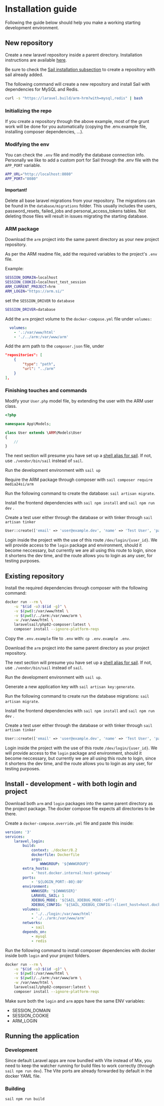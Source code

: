 # Installation guide

Following the guide below should help you make a working starting development environment.

## New repository
Create a new laravel repository inside a parent directory. Installation instructions are available [here](https://laravel.com/docs/9.x/installation#laravel-and-docker).

Be sure to check the [Sail installation subsection](https://laravel.com/docs/9.x/installation#choosing-your-sail-services) to create a repository with sail already added.

The following command will create a new repository and install Sail with dependencies for MySQL and Redis.

```bash
curl -s "https://laravel.build/arm-hrm?with=mysql,redis" | bash
```

### Initializing the repo

If you create a repository through the above example, most of the grunt work will be done for you automatically (copying the .env.example file, installing composer dependencies, ...).

### Modifying the env

You can check the `.env` file and modify the database connection info. Personally we like to add a custom port for Sail through the .env file with the `APP_PORT` variable.

```bash
APP_URL="http://localhost:8080"
APP_PORT="8080"
```

#### Important!

Delete all base laravel migrations from your repository.
The migrations can be found in the `database/migrations` folder. This usually includes the users, password_resets, failed_jobs and personal_access_tokens tables. Not deleting those files will result in issues migrating the starting database.

### ARM package
Download the `arm` project into the same parent directory as your new project repository.

As per the ARM readme file, add the required variables to the project's `.env` file.

Example:
```bash
SESSION_DOMAIN=localhost
SESSION_COOKIE=localhost_test_session
ARM_CURRENT_PROJECT=hrm
ARM_LOGIN="https://arm.si/"
```

set the `SESSION_DRIVER` to `database`

```bash
SESSION_DRIVER=database
```

Add the `arm` project volume to the `docker-compose.yml` file under `volumes:`

```yaml
  volumes:
    - '.:/var/www/html'
    - './../arm:/var/www/arm'
```

Add the arm path to the `composer.json` file, under

```json
"repositories": [
    {
        "type": "path",
        "url": "../arm"
    }
],
```

### Finishing touches and commands

Modify your `User.php` model file, by extending the user with the ARM user class.

```php
<?php

namespace App\Models;

class User extends \ARM\Models\User
{
    //
}
```

The next section will presume you have set up a [shell alias for sail](https://laravel.com/docs/master/sail#configuring-a-shell-alias). If not, use `./vendor/bin/sail` instead of `sail`.

Run the development environment with `sail up`

Require the ARM package through composer with `sail composer require media24si/arm`

Run the following command to create the database: `sail artisan migrate`.

Install the frontend dependencies with `sail npm install` and `sail npm run dev` .

Create a test user either through the database or with tinker through `sail artisan tinker`

```php
User::create(['email' => 'user@example.dev', 'name' => 'Test User', 'password' => \Hash::make('password')]);
```

Login inside the project with the use of this route `/dev/login/{user_id}`. We will provide access to the `login` package and environment, should it become neccessary, but currently we are all using this route to login, since it shortens the dev time, and the route allows you to login as any user, for testing purposes.

## Existing repository

Install the required dependencies through composer with the following command:

```bash
docker run --rm \
    -u "$(id -u):$(id -g)" \
    -v $(pwd):/var/www/html \
    -v $(pwd)/../arm:/var/www/arm \
    -w /var/www/html \
    laravelsail/php82-composer:latest \
    composer install --ignore-platform-reqs
```

Copy the `.env.example` file to `.env` with: `cp .env.example .env`.

Download the `arm` project into the same parent directory as your project repository.

The next section will presume you have set up a [shell alias for sail](https://laravel.com/docs/master/sail#configuring-a-shell-alias). If not, use `./vendor/bin/sail` instead of `sail`.

Run the development environment with `sail up`.

Generate a new application key with `sail artisan key:generate`.

Run the following command to create run the database migrations: `sail artisan migrate`.

Install the frontend dependencies with `sail npm install` and `sail npm run dev` .

Create a test user either through the database or with tinker through `sail artisan tinker`

```php
User::create(['email' => 'user@example.dev', 'name' => 'Test User', 'password' => \Hash::make('password')]);
```

Login inside the project with the use of this route `/dev/login/{user_id}`. We will provide access to the `login` package and environment, should it become neccessary, but currently we are all using this route to login, since it shortens the dev time, and the route allows you to login as any user, for testing purposes.

## Install - development - with both login and project

Download both `arm` and `login` packages into the same parent directory as the project package.
The docker compose file expects all directories to be there.

Create a `docker-compose.override.yml` file and paste this inside:
```yml
version: '3'
services:
    laravel.login:
        build:
            context: ./docker/8.2
            dockerfile: Dockerfile
            args:
                WWWGROUP: '${WWWGROUP}'
        extra_hosts:
            - 'host.docker.internal:host-gateway'
        ports:
            - '${LOGIN_PORT:-80}:80'
        environment:
            WWWUSER: '${WWWUSER}'
            LARAVEL_SAIL: 1
            XDEBUG_MODE: '${SAIL_XDEBUG_MODE:-off}'
            XDEBUG_CONFIG: '${SAIL_XDEBUG_CONFIG:-client_host=host.docker.internal}'
        volumes:
            - './../login:/var/www/html'
            - './../arm:/var/www/arm'
        networks:
            - sail
        depends_on:
            - mysql
            - redis
```

Run the following command to install composer dependencies with docker inside both `login` and your project folders.
```bash
docker run --rm \
    -u "$(id -u):$(id -g)" \
    -v $(pwd):/var/www/html \
    -v $(pwd)/../arm:/var/www/arm \
    -w /var/www/html \
    laravelsail/php82-composer:latest \
    composer install --ignore-platform-reqs
```

Make sure both the `login` and `arm` apps have the same ENV variables:

- SESSION_DOMAIN
- SESSION_COOKIE
- ARM_LOGIN


## Running the application

### Development

Since default Laravel apps are now bundled with Vite instead of Mix, you need to keep the watcher running for build files to work correctly (through `sail npm run dev`). The Vite ports are already forwarded by default in the docker YAML file.

### Building

`sail npm run build`
